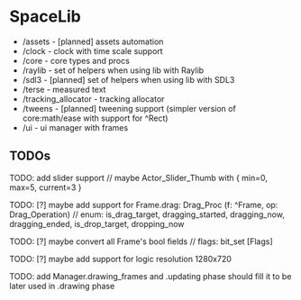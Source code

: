 # SpaceLib

* /assets               - [planned] assets automation
* /clock                - clock with time scale support
* /core                 - core types and procs
* /raylib               - set of helpers when using lib with Raylib
* /sdl3                 - [planned] set of helpers when using lib with SDL3
* /terse                - measured text
* /tracking_allocator   - tracking allocator
* /tweens               - [planned] tweening support (simpler version of core:math/ease with support for ^Rect)
* /ui                   - ui manager with frames

## TODOs

TODO: add slider support // maybe Actor_Slider_Thumb with { min=0, max=5, current=3 }

TODO: [?] maybe add support for Frame.drag: Drag_Proc (f: ^Frame, op: Drag_Operation) // enum: is_drag_target, dragging_started, dragging_now, dragging_ended, is_drop_target, dropping_now

TODO: [?] maybe convert all Frame's bool fields // flags: bit_set [Flags]

TODO: [?] maybe add support for logic resolution 1280x720

TODO: add Manager.drawing_frames and .updating phase should fill it to be later used in .drawing phase
